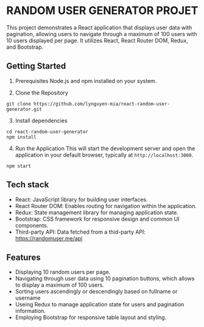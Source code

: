 # RANDOM USER GENERATOR PROJET

This project demonstrates a React application that displays user data with pagination, allowing users to navigate through a maximum of 100 users with 10 users displayed per page. It utilizes React, React Router DOM, Redux, and Bootstrap.

## Getting Started

1. Prerequisites
Node.js and npm installed on your system.

3. Clone the Repository
```
git clone https://github.com/lynguyen-mia/react-random-user-generator.git
```
3. Install dependencies
```
cd react-random-user-generator
npm install
```
4. Run the Application
This will start the development server and open the application in your default browser, typically at `http://localhost:3000`.
```
npm start
```

## Tech stack
- React: JavaScript library for building user interfaces.
- React Router DOM: Enables routing for navigation within the application.
- Redux: State management library for managing application state.
- Bootstrap: CSS framework for responsive design and common UI components.
- Third-party API: Data fetched from a thid-party API: https://randomuser.me/api

## Features
- Displaying 10 random users per page.
- Navigating through user data using 10 pagination buttons, which allows to display a maximum of 100 users.
- Sorting users ascendingly or descendingly based on fullname or username
- Useing Redux to manage application state for users and pagination information.
- Employing Bootstrap for responsive table layout and styling.

